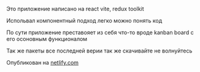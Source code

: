 Это приложение написано на react vite, redux toolkit

Испольвал компонентный подход легко можно понять код 

По сути приложение преставояет из себя что-то вроде kanban  board с его осоновным функционалом 

Так же пакеты все последней верии так же скачивайте не волнуйтесь

Опубликован на [netlify.com](https://reacttodolistnotion.netlify.app/)
